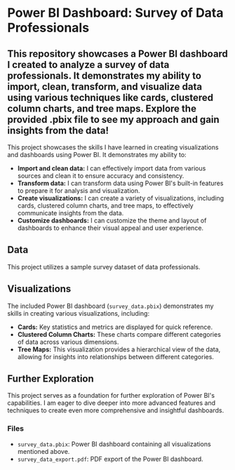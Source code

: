 # Power BI Dashboard: Survey of Data Professionals
This repository showcases a Power BI dashboard I created to analyze a survey of data professionals. It demonstrates my ability to import, clean, transform, and visualize data using various techniques like cards, clustered column charts, and tree maps. Explore the provided .pbix file to see my approach and gain insights from the data!
-----------------------------------------------------------------------------------------------------------------------------------------------------------------

This project showcases the skills I have learned in creating visualizations and dashboards using Power BI. It demonstrates my ability to:

- **Import and clean data:** I can effectively import data from various sources and clean it to ensure accuracy and consistency.
- **Transform data:** I can transform data using Power BI's built-in features to prepare it for analysis and visualization.
- **Create visualizations:** I can create a variety of visualizations, including cards, clustered column charts, and tree maps, to effectively communicate insights from the data.
- **Customize dashboards:** I can customize the theme and layout of dashboards to enhance their visual appeal and user experience.

## Data

This project utilizes a sample survey dataset of data professionals.

## Visualizations

The included Power BI dashboard (`survey_data.pbix`) demonstrates my skills in creating various visualizations, including:

- **Cards:** Key statistics and metrics are displayed for quick reference.
- **Clustered Column Charts:** These charts compare different categories of data across various dimensions.
- **Tree Maps:** This visualization provides a hierarchical view of the data, allowing for insights into relationships between different categories.

## Further Exploration

This project serves as a foundation for further exploration of Power BI's capabilities. I am eager to dive deeper into more advanced features and techniques to create even more comprehensive and insightful dashboards.


### Files

- `survey_data.pbix`: Power BI dashboard containing all visualizations mentioned above.
- `survey_data_export.pdf`: PDF export of the Power BI dashboard.


